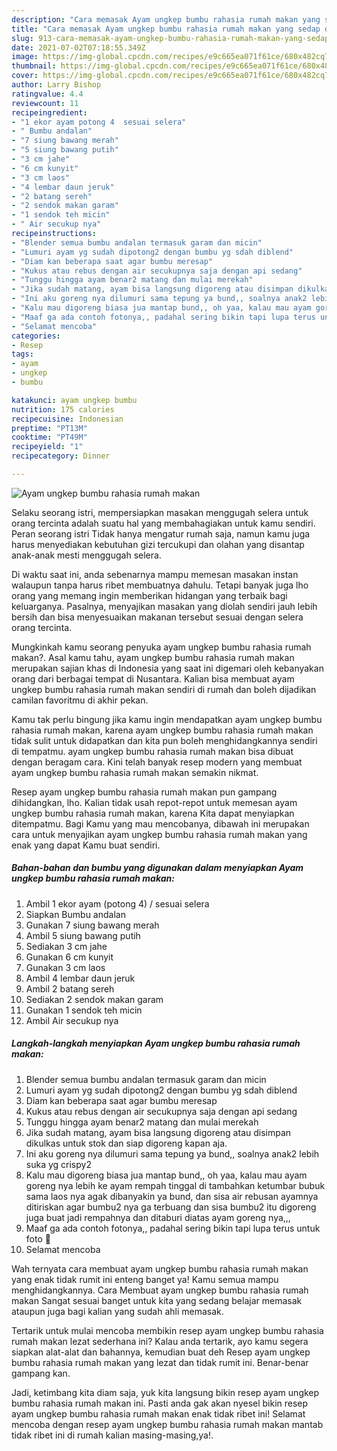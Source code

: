 ```yaml
---
description: "Cara memasak Ayam ungkep bumbu rahasia rumah makan yang sedap dan Mudah Dibuat"
title: "Cara memasak Ayam ungkep bumbu rahasia rumah makan yang sedap dan Mudah Dibuat"
slug: 913-cara-memasak-ayam-ungkep-bumbu-rahasia-rumah-makan-yang-sedap-dan-mudah-dibuat
date: 2021-07-02T07:18:55.349Z
image: https://img-global.cpcdn.com/recipes/e9c665ea071f61ce/680x482cq70/ayam-ungkep-bumbu-rahasia-rumah-makan-foto-resep-utama.jpg
thumbnail: https://img-global.cpcdn.com/recipes/e9c665ea071f61ce/680x482cq70/ayam-ungkep-bumbu-rahasia-rumah-makan-foto-resep-utama.jpg
cover: https://img-global.cpcdn.com/recipes/e9c665ea071f61ce/680x482cq70/ayam-ungkep-bumbu-rahasia-rumah-makan-foto-resep-utama.jpg
author: Larry Bishop
ratingvalue: 4.4
reviewcount: 11
recipeingredient:
- "1 ekor ayam potong 4  sesuai selera"
- " Bumbu andalan"
- "7 siung bawang merah"
- "5 siung bawang putih"
- "3 cm jahe"
- "6 cm kunyit"
- "3 cm laos"
- "4 lembar daun jeruk"
- "2 batang sereh"
- "2 sendok makan garam"
- "1 sendok teh micin"
- " Air secukup nya"
recipeinstructions:
- "Blender semua bumbu andalan termasuk garam dan micin"
- "Lumuri ayam yg sudah dipotong2 dengan bumbu yg sdah diblend"
- "Diam kan beberapa saat agar bumbu meresap"
- "Kukus atau rebus dengan air secukupnya saja dengan api sedang"
- "Tunggu hingga ayam benar2 matang dan mulai merekah"
- "Jika sudah matang, ayam bisa langsung digoreng atau disimpan dikulkas untuk stok dan siap digoreng kapan aja."
- "Ini aku goreng nya dilumuri sama tepung ya bund,, soalnya anak2 lebih suka yg crispy2"
- "Kalu mau digoreng biasa jua mantap bund,, oh yaa, kalau mau ayam goreng nya lebih ke ayam rempah tinggal di tambahkan ketumbar bubuk sama laos nya agak dibanyakin ya bund, dan sisa air rebusan ayamnya ditiriskan agar bumbu2 nya ga terbuang dan sisa bumbu2 itu digoreng juga buat jadi rempahnya dan ditaburi diatas ayam goreng nya,,,"
- "Maaf ga ada contoh fotonya,, padahal sering bikin tapi lupa terus untuk foto 🙏"
- "Selamat mencoba"
categories:
- Resep
tags:
- ayam
- ungkep
- bumbu

katakunci: ayam ungkep bumbu 
nutrition: 175 calories
recipecuisine: Indonesian
preptime: "PT13M"
cooktime: "PT49M"
recipeyield: "1"
recipecategory: Dinner

---
```



![Ayam ungkep bumbu rahasia rumah makan](https://img-global.cpcdn.com/recipes/e9c665ea071f61ce/680x482cq70/ayam-ungkep-bumbu-rahasia-rumah-makan-foto-resep-utama.jpg)

Selaku seorang istri, mempersiapkan masakan menggugah selera untuk orang tercinta adalah suatu hal yang membahagiakan untuk kamu sendiri. Peran seorang istri Tidak hanya mengatur rumah saja, namun kamu juga harus menyediakan kebutuhan gizi tercukupi dan olahan yang disantap anak-anak mesti menggugah selera.

Di waktu  saat ini, anda sebenarnya mampu memesan masakan instan walaupun tanpa harus ribet membuatnya dahulu. Tetapi banyak juga lho orang yang memang ingin memberikan hidangan yang terbaik bagi keluarganya. Pasalnya, menyajikan masakan yang diolah sendiri jauh lebih bersih dan bisa menyesuaikan makanan tersebut sesuai dengan selera orang tercinta. 



Mungkinkah kamu seorang penyuka ayam ungkep bumbu rahasia rumah makan?. Asal kamu tahu, ayam ungkep bumbu rahasia rumah makan merupakan sajian khas di Indonesia yang saat ini digemari oleh kebanyakan orang dari berbagai tempat di Nusantara. Kalian bisa membuat ayam ungkep bumbu rahasia rumah makan sendiri di rumah dan boleh dijadikan camilan favoritmu di akhir pekan.

Kamu tak perlu bingung jika kamu ingin mendapatkan ayam ungkep bumbu rahasia rumah makan, karena ayam ungkep bumbu rahasia rumah makan tidak sulit untuk didapatkan dan kita pun boleh menghidangkannya sendiri di tempatmu. ayam ungkep bumbu rahasia rumah makan bisa dibuat dengan beragam cara. Kini telah banyak resep modern yang membuat ayam ungkep bumbu rahasia rumah makan semakin nikmat.

Resep ayam ungkep bumbu rahasia rumah makan pun gampang dihidangkan, lho. Kalian tidak usah repot-repot untuk memesan ayam ungkep bumbu rahasia rumah makan, karena Kita dapat menyiapkan ditempatmu. Bagi Kamu yang mau mencobanya, dibawah ini merupakan cara untuk menyajikan ayam ungkep bumbu rahasia rumah makan yang enak yang dapat Kamu buat sendiri.

<!--inarticleads1-->

##### Bahan-bahan dan bumbu yang digunakan dalam menyiapkan Ayam ungkep bumbu rahasia rumah makan:

1. Ambil 1 ekor ayam (potong 4) / sesuai selera
1. Siapkan  Bumbu andalan
1. Gunakan 7 siung bawang merah
1. Ambil 5 siung bawang putih
1. Sediakan 3 cm jahe
1. Gunakan 6 cm kunyit
1. Gunakan 3 cm laos
1. Ambil 4 lembar daun jeruk
1. Ambil 2 batang sereh
1. Sediakan 2 sendok makan garam
1. Gunakan 1 sendok teh micin
1. Ambil  Air secukup nya




<!--inarticleads2-->

##### Langkah-langkah menyiapkan Ayam ungkep bumbu rahasia rumah makan:

1. Blender semua bumbu andalan termasuk garam dan micin
1. Lumuri ayam yg sudah dipotong2 dengan bumbu yg sdah diblend
1. Diam kan beberapa saat agar bumbu meresap
1. Kukus atau rebus dengan air secukupnya saja dengan api sedang
1. Tunggu hingga ayam benar2 matang dan mulai merekah
1. Jika sudah matang, ayam bisa langsung digoreng atau disimpan dikulkas untuk stok dan siap digoreng kapan aja.
1. Ini aku goreng nya dilumuri sama tepung ya bund,, soalnya anak2 lebih suka yg crispy2
1. Kalu mau digoreng biasa jua mantap bund,, oh yaa, kalau mau ayam goreng nya lebih ke ayam rempah tinggal di tambahkan ketumbar bubuk sama laos nya agak dibanyakin ya bund, dan sisa air rebusan ayamnya ditiriskan agar bumbu2 nya ga terbuang dan sisa bumbu2 itu digoreng juga buat jadi rempahnya dan ditaburi diatas ayam goreng nya,,,
1. Maaf ga ada contoh fotonya,, padahal sering bikin tapi lupa terus untuk foto 🙏
1. Selamat mencoba




Wah ternyata cara membuat ayam ungkep bumbu rahasia rumah makan yang enak tidak rumit ini enteng banget ya! Kamu semua mampu menghidangkannya. Cara Membuat ayam ungkep bumbu rahasia rumah makan Sangat sesuai banget untuk kita yang sedang belajar memasak ataupun juga bagi kalian yang sudah ahli memasak.

Tertarik untuk mulai mencoba membikin resep ayam ungkep bumbu rahasia rumah makan lezat sederhana ini? Kalau anda tertarik, ayo kamu segera siapkan alat-alat dan bahannya, kemudian buat deh Resep ayam ungkep bumbu rahasia rumah makan yang lezat dan tidak rumit ini. Benar-benar gampang kan. 

Jadi, ketimbang kita diam saja, yuk kita langsung bikin resep ayam ungkep bumbu rahasia rumah makan ini. Pasti anda gak akan nyesel bikin resep ayam ungkep bumbu rahasia rumah makan enak tidak ribet ini! Selamat mencoba dengan resep ayam ungkep bumbu rahasia rumah makan mantab tidak ribet ini di rumah kalian masing-masing,ya!.

